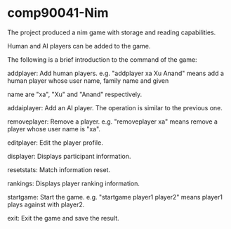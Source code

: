 # comp90041-Nim
The project produced a nim game with storage and reading capabilities.

Human and AI players can be added to the game.


The following is a brief introduction to the command of the game:


addplayer: Add human players. e.g. "addplayer xa Xu Anand" means add a human player whose user name, family name and given 


name are "xa", "Xu" and "Anand" respectively.


addaiplayer: Add an AI player. The operation is similar to the previous one.


removeplayer: Remove a player. e.g. "removeplayer xa" means remove a player whose user name is "xa".


editplayer: Edit the player profile.


displayer: Displays participant information.


resetstats: Match information reset.


rankings: Displays player ranking information.


startgame: Start the game. e.g. "startgame player1 player2" means player1 plays against with player2.


exit: Exit the game and save the result.

